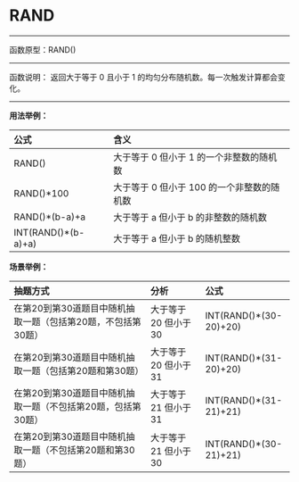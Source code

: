 # RAND
*****
函数原型：RAND()
*****
函数说明：
返回大于等于 0 且小于 1 的均匀分布随机数。每一次触发计算都会变化。


*****
**用法举例：**

| 公式  |  含义 |
| :------------ | :------------ |
| RAND()  | 大于等于 0 但小于 1 的一个非整数的随机数  |
| RAND()\*100  | 大于等于 0 但小于 100 的一个非整数的随机数  |
| RAND()\*(b-a)+a  | 大于等于 a 但小于 b 的非整数的随机数  |
| INT(RAND()\*(b-a)+a)  | 大于等于 a 但小于 b 的随机整数  |


**场景举例：**

|抽题方式|	分析|	公式|
| :------------ | :------------ | :------------ |
|在第20到第30道题目中随机抽取一题（包括第20题，不包括第30题）|大于等于 20 但小于 30|INT(RAND()*(30-20)+20)|
|在第20到第30道题目中随机抽取一题（包括第20题和第30题）|大于等于 20 但小于 31|INT(RAND()*(31-20)+20)|
|在第20到第30道题目中随机抽取一题（不包括第20题，包括第30题）|大于等于 21 但小于 31|INT(RAND()*(31-21)+21)|
|在第20到第30道题目中随机抽取一题（不包括第20题和第30题）|大于等于 21 但小于 30|INT(RAND()*(30-21)+21)|
